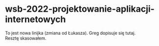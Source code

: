# wsb-2022-projektowanie-aplikacji-internetowych

To jest nowa linijka (zmiana od Łukasza). 
Greg dopisuje się tutaj.
Resztę skasowałem.
